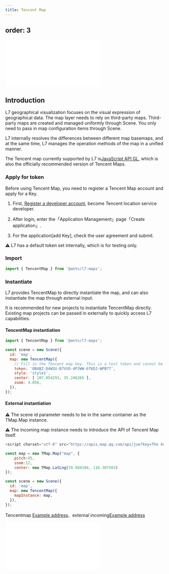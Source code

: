 ```yaml
---
title: Tencent Map
---
```

order: 3
---

<embed src="@/docs/common/style.md"></embed>

## Introduction

L7 geographical visualization focuses on the visual expression of geographical data. The map layer needs to rely on third-party maps. Third-party maps are created and managed uniformly through Scene. You only need to pass in map configuration items through Scene.

L7 internally resolves the differences between different map basemaps, and at the same time, L7 manages the operation methods of the map in a unified manner.

The Tencent map currently supported by L7 is[JavaScript API GL](https://lbs.qq.com/webApi/javascriptGL/glGuide/glOverview), which is also the officially recommended version of Tencent Maps.

### Apply for token

Before using Tencent Map, you need to register a Tencent Map account and apply for a Key.

1. First, [Register a developer account](https://lbs.qq.com/dev/console/register?backurl=https%3A%2F%2Flbs.qq.com%2FwebApi%2FjavascriptGL%2FglGuide%2FglOverview), become Tencent location service developer.

2. After login, enter the「Application Management」page「Create application」.

3. For the application[add Key], check the user agreement and submit.

⚠️  L7 has a default token set internally, which is for testing only.

### Import

```javascript
import { TencentMap } from '@antv/l7-maps';
```

### Instantiate

L7 provides TencentMap to directly instantiate the map, and can also instantiate the map through external input.

It is recommended for new projects to instantiate TencentMap directly. Existing map projects can be passed in externally to quickly access L7 capabilities.

#### TencentMap instantiation

```js
import { TencentMap } from '@antv/l7-maps';

const scene = new Scene({
  id: 'map',
  map: new TencentMap({
    // Fill in the Tencent map key. This is a test token and cannot be used for production.
    token: 'OB4BZ-D4W3U-B7VVO-4PJWW-6TKDJ-WPB77',
    style: 'style1',
    center: [ 107.054293, 35.246265 ],
    zoom: 4.056,
  }),
});
```

#### External instantiation

⚠️ The scene id parameter needs to be in the same container as the TMap.Map instance.

⚠️ The incoming map instance needs to introduce the API of Tencent Map itself.

```javascript
<script charset="utf-8" src="https://apis.map.qq.com/api/jue?key=The key value you requested"></script>
```

```javascript
const map = new TMap.Map("map", {
    pitch:45,
    zoom:12,
    center: new TMap.LatLng(39.984104, 116.307503)
});

const scene = new Scene({
  id: 'map',
  map: new TencentMap({
    mapInstance: map,
  }),
});
```

Tencentmap [Example address](/examples/map/map/#tencentmap)、external incoming[Example address](/examples/map/map/#tmapInstance)

<embed src="@/docs/common/map.zh.md"></embed>